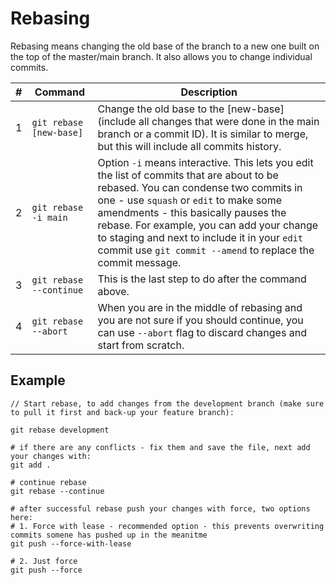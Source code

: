 # Rebasing

Rebasing means changing the old base of the branch to a new one built on the top of the master/main branch. It also allows you to change individual commits.

| #  | Command                 | Description                                                                                                                                                                                                                                                                                                                                                                        |
| -- | ----------------------- | ---------------------------------------------------------------------------------------------------------------------------------------------------------------------------------------------------------------------------------------------------------------------------------------------------------------------------------------------------------------------------------- |
| 1  | `git rebase [new-base]` | Change the old base to the \[new-base] (include all changes that were done in the main branch or a commit ID). It is similar to merge, but this will include all commits history.                                                                                                                                                                                                  |
| 2  | `git rebase -i main`    | Option `-i` means interactive. This lets you edit the list of commits that are about to be rebased. You can condense two commits in one - use `squash` or `edit` to make some amendments - this basically pauses the rebase. For example, you can add your change to staging and next to include it in your `edit` commit use `git commit --amend` to replace the commit message.  |
|  3 | `git rebase --continue` | This is the last step to do after the command above.                                                                                                                                                                                                                                                                                                                               |
| 4  | `git rebase --abort`    | When you are in the middle of rebasing and you are not sure if you should continue, you can use `--abort` flag to discard changes and start from scratch.                                                                                                                                                                                                                          |

## Example

```
// Start rebase, to add changes from the development branch (make sure to pull it first and back-up your feature branch):

git rebase development

# if there are any conflicts - fix them and save the file, next add your changes with:
git add .

# continue rebase
git rebase --continue

# after successful rebase push your changes with force, two options here:
# 1. Force with lease - recommended option - this prevents overwriting commits somene has pushed up in the meanitme
git push --force-with-lease

# 2. Just force
git push --force
```
